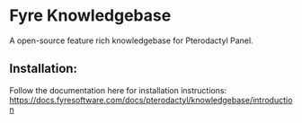 # Fyre Knowledgebase
A open-source feature rich knowledgebase for Pterodactyl Panel.

## Installation:

Follow the documentation here for installation instructions: https://docs.fyresoftware.com/docs/pterodactyl/knowledgebase/introduction